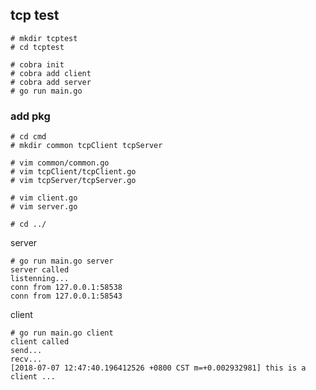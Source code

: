 ## tcp test



```shell
# mkdir tcptest
# cd tcptest

# cobra init
# cobra add client
# cobra add server
# go run main.go

```



### add pkg

```shell
# cd cmd
# mkdir common tcpClient tcpServer

# vim common/common.go
# vim tcpClient/tcpClient.go
# vim tcpServer/tcpServer.go

# vim client.go
# vim server.go

# cd ../
```

server

```shell
# go run main.go server
server called
listenning...
conn from 127.0.0.1:58538
conn from 127.0.0.1:58543

```

client

```shell
# go run main.go client
client called
send...
recv...
[2018-07-07 12:47:40.196412526 +0800 CST m=+0.002932981] this is a client ...

```

